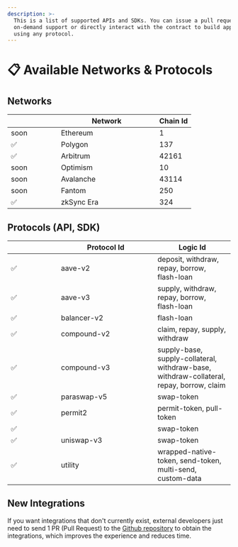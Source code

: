 ```yaml
---
description: >-
  This is a list of supported APIs and SDKs. You can issue a pull request to add
  on-demand support or directly interact with the contract to build applications
  using any protocol.
---
```


# 📋 Available Networks & Protocols

## Networks

<table><thead><tr><th width="97"></th><th width="206">Network</th><th data-type="number">Chain Id</th></tr></thead><tbody><tr><td>soon</td><td>Ethereum</td><td>1</td></tr><tr><td>✅</td><td>Polygon</td><td>137</td></tr><tr><td>✅</td><td>Arbitrum</td><td>42161</td></tr><tr><td>soon</td><td>Optimism</td><td>10</td></tr><tr><td>soon</td><td>Avalanche</td><td>43114</td></tr><tr><td>soon</td><td>Fantom</td><td>250</td></tr><tr><td>✅</td><td>zkSync Era</td><td>324</td></tr></tbody></table>

## Protocols (API, SDK)

<table><thead><tr><th width="97"></th><th width="202">Protocol Id</th><th>Logic Id</th></tr></thead><tbody><tr><td>✅</td><td>aave-v2</td><td>deposit, withdraw, repay, borrow, flash-loan</td></tr><tr><td>✅</td><td>aave-v3</td><td>supply, withdraw, repay, borrow, flash-loan</td></tr><tr><td>✅</td><td>balancer-v2</td><td>flash-loan</td></tr><tr><td>✅</td><td>compound-v2</td><td>claim, repay, supply, withdraw</td></tr><tr><td>✅</td><td>compound-v3</td><td>supply-base, supply-collateral, withdraw-base, withdraw-collateral, repay, borrow, claim</td></tr><tr><td>✅</td><td>paraswap-v5</td><td>swap-token</td></tr><tr><td>✅</td><td>permit2</td><td>permit-token, pull-token</td></tr><tr><td>✅</td><td></td><td>swap-token</td></tr><tr><td>✅</td><td>uniswap-v3</td><td>swap-token</td></tr><tr><td>✅</td><td>utility</td><td>wrapped-native-token, send-token, multi-send, custom-data</td></tr></tbody></table>

## New Integrations

If you want integrations that don't currently exist, external developers just need to send 1 PR (Pull Request) to the [Github repository](https://github.com/dinngo/protocolink-logics) to obtain the integrations, which improves the experience and reduces time.
